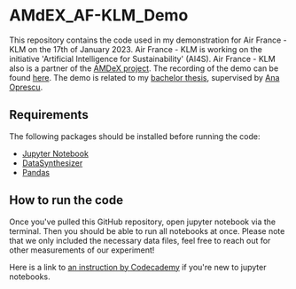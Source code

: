 # AMdEX_AF-KLM_Demo
This repository contains the code used in my demonstration for Air France - KLM on the 17th of January 2023.
Air France - KLM is working on the initiative 'Artificial Intelligence for Sustainability' (AI4S).
Air France - KLM also is a partner of the [AMDeX project](https://amdex.eu/).
The recording of the demo can be found [here](https://primetime.bluejeans.com/a2m/events/playback/93d01639-5472-4396-a844-d7986f5ee3a7).
The demo is related to my [bachelor thesis](https://github.com/PepijndeReus/ThesisAI), supervised by [Ana Oprescu](https://www.uva.nl/profiel/o/p/a.m.oprescu/a.m.oprescu.html).

## Requirements
The following packages should be installed before running the code:
- [Jupyter Notebook](https://jupyter.org/install)
- [DataSynthesizer](https://pypi.org/project/DataSynthesizer/)
- [Pandas](https://pypi.org/project/pandas/)

## How to run the code
Once you've pulled this GitHub repository, open jupyter notebook via the terminal.
Then you should be able to run all notebooks at once. Please note that we only included the necessary data files, feel free to reach out for other measurements of our experiment!

Here is a link to [an instruction by Codecademy](https://www.codecademy.com/article/how-to-use-jupyter-notebooks) if you're new to jupyter notebooks.
